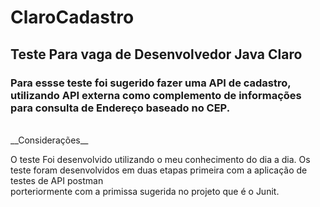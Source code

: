 # ClaroCadastro

## Teste Para vaga de Desenvolvedor Java Claro


### Para essse teste foi sugerido fazer uma API de cadastro, utilizando API externa como complemento de informações para consulta de Endereço baseado no CEP.

<br>
__Considerações__
<br>

O teste Foi desenvolvido utilizando o meu conhecimento do dia a dia.
Os teste foram desenvolvidos em duas etapas primeira com a aplicação de testes de API postman<br>
porteriormente com a primissa sugerida no projeto que é o Junit.
